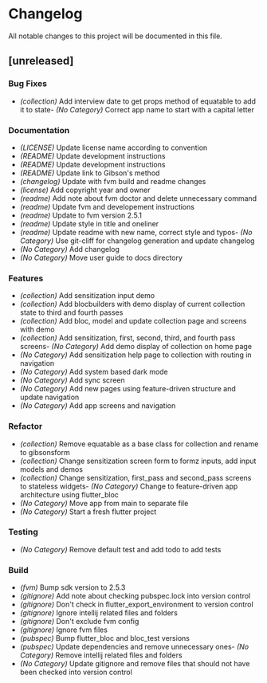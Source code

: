 # Changelog
All notable changes to this project will be documented in this file.

## [unreleased]

### Bug Fixes

- *(collection)* Add interview date to get props method of equatable to add it to state- *(No Category)* Correct app name to start with a capital letter


### Documentation

- *(LICENSE)* Update license name according to convention
- *(README)* Update development instructions
- *(README)* Update development instructions
- *(README)* Update link to Gibson's method
- *(changelog)* Update with fvm build and readme changes
- *(license)* Add copyright year and owner
- *(readme)* Add note about fvm doctor and delete unnecessary command
- *(readme)* Update fvm and developement instructions
- *(readme)* Update to fvm version 2.5.1
- *(readme)* Update style in title and oneliner
- *(readme)* Update readme with new name, correct style and typos- *(No Category)* Use git-cliff for changelog generation and update changelog
- *(No Category)* Add changelog
- *(No Category)* Move user guide to docs directory


### Features

- *(collection)* Add sensitization input demo
- *(collection)* Add blocbuilders with demo display of current collection state to third and fourth passes
- *(collection)* Add bloc, model and update collection page and screens with demo
- *(collection)* Add sensitization, first, second, third, and fourth pass screens- *(No Category)* Add demo display of collection on home page
- *(No Category)* Add sensitization help page to collection with routing in navigation
- *(No Category)* Add system based dark mode
- *(No Category)* Add sync screen
- *(No Category)* Add new pages using feature-driven structure and update navigation
- *(No Category)* Add app screens and navigation


### Refactor

- *(collection)* Remove equatable as a base class for collection and rename to gibsonsform
- *(collection)* Change sensitization screen form to formz inputs, add input models and demos
- *(collection)* Change sensitization, first_pass and second_pass screens to stateless widgets- *(No Category)* Change to feature-driven app architecture using flutter_bloc
- *(No Category)* Move app from main to separate file
- *(No Category)* Start a fresh flutter project


### Testing
- *(No Category)* Remove default test and add todo to add tests


### Build

- *(fvm)* Bump sdk version to 2.5.3
- *(gitignore)* Add note about checking pubspec.lock into version control
- *(gitignore)* Don't check in flutter_export_environment to version control
- *(gitignore)* Ignore intellij related files and folders
- *(gitignore)* Don't exclude fvm config
- *(gitignore)* Ignore fvm files
- *(pubspec)* Bump flutter_bloc and bloc_test versions
- *(pubspec)* Update dependencies and remove unnecessary ones- *(No Category)* Remove intellij related files and folders
- *(No Category)* Update gitignore and remove files that should not have been checked into version control


<!-- generated by git-cliff -->
